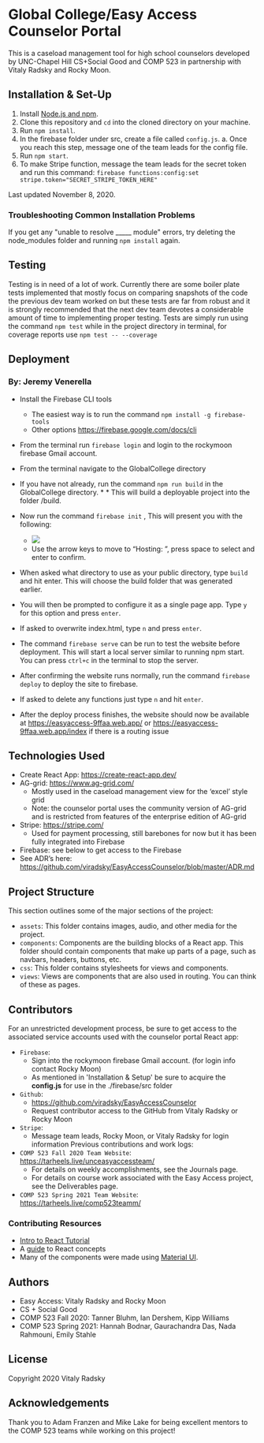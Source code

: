 # Global College/Easy Access Counselor Portal
This is a caseload management tool for high school counselors developed by UNC-Chapel Hill CS+Social Good and COMP 523 in partnership with Vitaly Radsky and Rocky Moon.

## Installation & Set-Up
1. Install [Node.js and npm](https://www.npmjs.com/get-npm).
2. Clone this repository and `cd` into the cloned directory on your machine.
3. Run `npm install`.
4. In the firebase folder under src, create a file called `config.js`.
a. Once you reach this step, message one of the team leads for the config file.
5. Run `npm start`.
6. To make Stripe function, message the team leads for the secret token and run this command: `firebase functions:config:set stripe.token="SECRET_STRIPE_TOKEN_HERE"`

Last updated November 8, 2020.

### Troubleshooting Common Installation Problems
If you get any "unable to resolve _____ module" errors, try deleting the node_modules folder and running `npm install` again.

## Testing
Testing is in need of a lot of work. Currently there are some boiler plate tests implemented that mostly focus on comparing snapshots of the code the previous dev team worked on but these tests are far from robust and it is strongly recommended that the next dev team devotes a considerable amount of time to implementing proper testing. Tests are simply run using the command `npm test` while in the project directory in terminal, for coverage reports use `npm test -- --coverage`

## Deployment
### By: Jeremy Venerella
* Install the Firebase CLI tools
   * The easiest way is to run the command `npm install -g firebase-tools`
   * Other options https://firebase.google.com/docs/cli
* From the terminal run `firebase login` and login to the rockymoon firebase Gmail account.
* From the terminal navigate to the GlobalCollege directory
* If you have not already, run the command `npm run build` in the GlobalCollege directory. * * This will build a deployable project into the folder /build.
* Now run the command `firebase init` , This will present you with the following: 

   * ![](https://lh3.googleusercontent.com/2oogcRZ7V-qSwjC-Mxo4-RrRgrXT8oTvOCatul-uymQlniN1_nU2S5iSCAPadjBNNj-z6tFXkYBs2xZXnZalnNRFmZlrbODFrUVN9UBok6vL3gaY6Op5zaGBVMyyP4XROnJpHjJm)
   * Use the arrow keys to move to “Hosting: ”, press space to select and enter to confirm.
* When asked what directory to use as your public directory, type `build` and hit enter. This will choose the build folder that was generated earlier.
* You will then be prompted to configure it as a single page app. Type `y` for this option and press `enter`.
* If asked to overwrite index.html, type `n` and press `enter`.
* The command `firebase serve` can be run to test the website before deployment. This will start a local server similar to running npm start. You can press `ctrl+c` in the terminal to stop the server.
* After confirming the website runs normally, run the command `firebase deploy` to deploy the site to firebase. 
* If asked to delete any functions just type `n` and hit `enter`. 
* After the deploy process finishes, the website should now be available at https://easyaccess-9ffaa.web.app/  or https://easyaccess-9ffaa.web.app/index if there is a routing issue

## Technologies Used
* Create React App:  https://create-react-app.dev/
* AG-grid: https://www.ag-grid.com/
   * Mostly used in the caseload management view for the ‘excel’ style grid
   * Note: the counselor portal uses the community version of AG-grid and is restricted from features of the enterprise edition of AG-grid
* Stripe: https://stripe.com/
   * Used for payment processing, still barebones for now but it has been fully integrated into Firebase
* Firebase: see below to get access to the Firebase
* See ADR’s here: https://github.com/viradsky/EasyAccessCounselor/blob/master/ADR.md

## Project Structure
This section outlines some of the major sections of the project:
* `assets`: This folder contains images, audio, and other media for the project.
* `components`: Components are the building blocks of a React app. This folder should contain components that make up parts of a page, such as navbars, headers, buttons, etc.
* `css`: This folder contains stylesheets for views and components.
* `views`: Views are components that are also used in routing. You can think of these as pages.

## Contributors
For an unrestricted development process, be sure to get access to the associated service accounts used with the counselor portal React app:
* `Firebase`:
    * Sign into the rockymoon firebase Gmail account. (for login info contact Rocky Moon)
    * As mentioned in 'Installation &  Setup' be sure to acquire the **config.js** for use in the ./firebase/src folder
* `Github`: 
    * https://github.com/viradsky/EasyAccessCounselor
    * Request contributor access to the GitHub from Vitaly Radsky or Rocky Moon 
* `Stripe`:  
    * Message team leads, Rocky Moon, or Vitaly Radsky for login information
Previous contributions and work logs: 
* `COMP 523 Fall 2020 Team Website`: https://tarheels.live/unceasyaccessteam/
    * For details on weekly accomplishments, see the Journals page.
    * For details on course work associated with the Easy Access project, see the Deliverables page.
* `COMP 523 Spring 2021 Team Website`: https://tarheels.live/comp523teamm/

### Contributing Resources
* [Intro to React Tutorial](https://reactjs.org/tutorial/tutorial.html)
* A [guide](https://reactjs.org/docs/hello-world.html) to React concepts
* Many of the components were made using [Material UI](https://material-ui.com/).

## Authors
* Easy Access: Vitaly Radsky and Rocky Moon
* CS + Social Good
* COMP 523 Fall 2020: Tanner Bluhm, Ian Dershem, Kipp Williams
* COMP 523 Spring 2021: Hannah Bodnar, Gaurachandra Das, Nada Rahmouni, Emily Stahle

## License
Copyright 2020 Vitaly Radsky

## Acknowledgements
Thank you to Adam Franzen and Mike Lake for being excellent mentors to the COMP 523 teams while working on this project!

